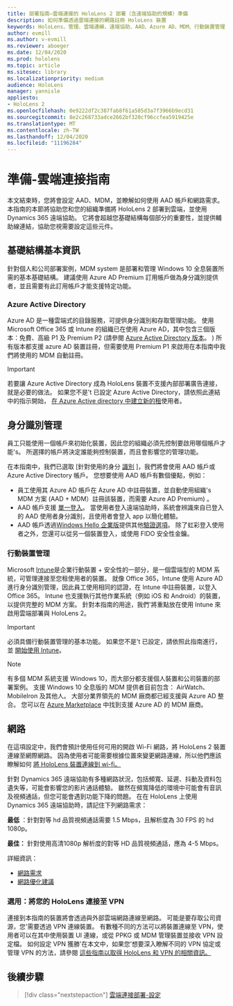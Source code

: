 ```yaml
---
title: 部署指南–雲端連接的 HoloLens 2 部署（含遠端協助的規模）準備
description: 如何準備透過雲端連接的網路註冊 HoloLens 裝置
keywords: HoloLens、管理、雲端連線、遠端協助、AAD、Azure AD、MDM、行動裝置管理
author: evmill
ms.author: v-evmill
ms.reviewer: aboeger
ms.date: 12/04/2020
ms.prod: hololens
ms.topic: article
ms.sitesec: library
ms.localizationpriority: medium
audience: HoloLens
manager: yannisle
appliesto:
- HoloLens 2
ms.openlocfilehash: 0e9222df2c387fab8f61a585d3a7f3966b9ecd31
ms.sourcegitcommit: 8e2c268733adce2662bf320cf96ccfea5919425e
ms.translationtype: MT
ms.contentlocale: zh-TW
ms.lasthandoff: 12/04/2020
ms.locfileid: "11196284"
---
```

# 準備-雲端連接指南

本文結束時，您將會設定 AAD、MDM，並瞭解如何使用 AAD 帳戶和網路需求。 本指南的本節將協助您和您的組織準備將 HoloLens 2 部署到雲端，並使用 Dynamics 365 遠端協助。 它將會超越您基礎結構每個部分的重要性，並提供輔助線連結，協助您視需要設定這些元件。

## 基礎結構基本資訊

針對個人和公司部署案例，MDM system 是部署和管理 Windows 10 全息裝置所需的基本基礎結構。 建議使用 Azure AD Premium 訂用帳戶做為身分識別提供者，並且需要有此訂用帳戶才能支援特定功能。

### Azure Active Directory

Azure AD 是一種雲端式的目錄服務，可提供身分識別和存取管理功能。 使用 Microsoft Office 365 或 Intune 的組織已在使用 Azure AD，其中包含三個版本：免費、高級 P1 及 Premium P2 (請參閱 [Azure Active Directory 版本](https://azure.microsoft.com/documentation/articles/active-directory-editions)。 ) 所有版本都支援 azure AD 裝置註冊，但需要使用 Premium P1 來啟用在本指南中我們將使用的 MDM 自動註冊。

> [!IMPORTANT]
> 若要讓 Azure Active Directory 成為 HoloLens 裝置不支援內部部署廣告連接，就是必要的做法。 如果您不是&#39;t 已設定 Azure Active Directory，請依照此連結中的指示開始， [在 Azure Active directory 中建立新的租](https://docs.microsoft.com/azure/active-directory/fundamentals/active-directory-access-create-new-tenant)使用者。

## 身分識別管理

員工只能使用一個帳戶來初始化裝置，因此您的組織必須先控制要啟用哪個帳戶才能&#39;s。 所選擇的帳戶將決定誰能夠控制裝置，而且會影響您的管理功能。

在本指南中，我們已選取 [針對使用的身分 [識別](https://docs.microsoft.com/hololens/hololens-identity) ]，我們將會使用 AAD 帳戶或 Azure Active Directory 帳戶。 您想要使用 AAD 帳戶有數個優點，例如：

- 員工使用其 Azure AD 帳戶在 Azure AD 中註冊裝置，並自動使用組織&#39;s MDM 方案 (AAD + MDM）註冊該裝置，而需要 Azure AD Premium) 。
- AAD 帳戶支援 [單一登入](https://docs.microsoft.com/azure/active-directory/manage-apps/what-is-single-sign-on)。 當使用者登入遠端協助時，系統會辨識來自已登入的 AAD 使用者身分識別，且使用者會登入 app 以簡化體驗。
- AAD 帳戶透過[Windows Hello 企業版](https://docs.microsoft.com/windows/security/identity-protection/hello-for-business/hello-identity-verification)提供其他[驗證選項](https://docs.microsoft.com/hololens/hololens-identity)。 除了虹彩登入使用者之外，您還可以從另一個裝置登入，或使用 FIDO 安全性金鑰。

### 行動裝置管理

Microsoft [Intune](https://docs.microsoft.com/mem/intune/fundamentals/what-is-intune)是企業行動裝置 + 安全性的一部分，是一個雲端型的 MDM 系統，可管理連接至您租使用者的裝置。 就像 Office 365，Intune 使用 Azure AD 進行身分識別管理，因此員工使用相同的認證，在 Intune 中註冊裝置，以登入 Office 365。 Intune 也支援執行其他作業系統（例如 iOS 和 Android）的裝置，以提供完整的 MDM 方案。 針對本指南的用途，我們&#39;將重點放在使用 Intune 來啟用雲端部署與 HoloLens 2。

> [!IMPORTANT]
> 必須具備行動裝置管理的基本功能。 如果您不是&#39;t 已設定，請依照此指南進行，並 [開始使用 Intune](https://docs.microsoft.com/mem/intune/fundamentals/free-trial-sign-up)。

> [!NOTE]
> 有多個 MDM 系統支援 Windows 10，而大部分都支援個人裝置和公司裝置的部署案例。 支援 Windows 10 全息版的 MDM 提供者目前包含： AirWatch、MobileIron 及其他人。 大部分業界領先的 MDM 廠商都已經支援與 Azure AD 整合。 您可以在 [Azure Marketplace](https://azure.microsoft.com/marketplace/) 中找到支援 Azure AD 的 MDM 廠商。

## 網路

在這項設定中，我們會預計使用任何可用的開啟 Wi-Fi 網路，將 HoloLens 2 裝置連線至網際網路。 因為使用者可能需要根據位置來變更網路連線，所以他們應該瞭解如何 [將 HoloLens 裝置連線到 wi-fi。](https://docs.microsoft.com/hololens/hololens-network)

針對 Dynamics 365 遠端協助有多種網路狀況，包括頻寬、延遲、抖動及資料包遺失等，可能會影響您的影片通話體驗。 雖然在頻寬降低的環境中可能會有音訊及視頻通話，但您可能會遇到功能下降的問題。 在在 HoloLens 上使用 Dynamics 365 遠端協助時，請記住下列網路需求：

**最低** ：針對對等 hd 品質視頻通話需要 1.5 Mbps，且解析度為 30 FPS 的 hd 1080p。

**最佳：** 針對使用高清1080p 解析度的對等 HD 品質視頻通話，應為 4-5 Mbps。

詳細資訊：

- [網路需求](https://docs.microsoft.com/dynamics365/mixed-reality/remote-assist/requirements#network-requirements)
- [網路優化建議](https://docs.microsoft.com/dynamics365/mixed-reality/remote-assist/requirements#dynamics-365-remote-assist-hololens)

### 選用：將您的 HoloLens 連接至 VPN

連接到本指南的裝置將會透過與外部雲端網路連線至網路。 可能是要存取公司資源，您&#39;需要透過 VPN 連線裝置。 有數種不同的方法可以將裝置連線至 VPN，使用者可以在其中使用裝置 UI 連線，或從 PPKG 或 MDM 管理裝置並接收 VPN 設定檔。 如何設定 VPN 獲勝&#39;在本文中，如果您&#39;想要深入瞭解不同的 VPN 協定或管理 VPN 的方法，請參閱 [這些指南以取得 HoloLens 和 VPN 的相關資訊。](https://docs.microsoft.com/hololens/hololens-network#vpn)

## 後續步驟

> [!div class="nextstepaction"]
> [雲端連接部署-設定](hololens2-cloud-connected-configure.md)
